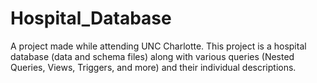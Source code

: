 # Hospital_Database
A project made while attending UNC Charlotte. This project is a hospital database (data and schema files) along with various queries (Nested Queries, Views, Triggers, and more) and their individual descriptions.
